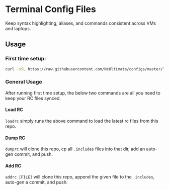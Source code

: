 # Terminal Config Files
 Keep syntax highlighting, aliases, and commands consistent across VMs and laptops.

## Usage

### First time setup:
```sh
curl -sSL https://raw.githubusercontent.com/NcUltimate/configs/master/loadrc.sh | sh
```

### General Usage

After running first time setup, the below two commands are all you need to keep your RC files synced.

#### Load RC
`loadrc` simply runs the above command to load the latest rc files from this repo.

#### Dump RC
`dumprc` will clone this repo, cp all `.includes` files into that dir, add an auto-gen commit, and push.

#### Add RC
`addrc [FILE]` will clone this repo, append the given file to the `.includes`, auto-gen a commit, and push.

